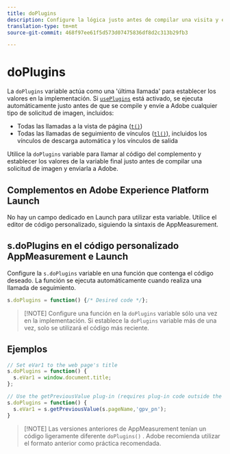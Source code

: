 ```yaml
---
title: doPlugins
description: Configure la lógica justo antes de compilar una visita y enviarla a Adobe.
translation-type: tm+mt
source-git-commit: 468f97ee61f5d573d07475836df8d2c313b29fb3

---
```



# doPlugins

La `doPlugins` variable actúa como una &#39;última llamada&#39; para establecer los valores en la implementación. Si [`usePlugins`](../config-vars/useplugins.md) está activado, se ejecuta automáticamente justo antes de que se compile y envíe a Adobe cualquier tipo de solicitud de imagen, incluidos:

* Todas las llamadas a la vista de página ([`t()`](t-method.md))
* Todas las llamadas de seguimiento de vínculos ([`tl()`](tl-method.md)), incluidos los vínculos de descarga automática y los vínculos de salida

Utilice la `doPlugins` variable para llamar al código del complemento y establecer los valores de la variable final justo antes de compilar una solicitud de imagen y enviarla a Adobe.

## Complementos en Adobe Experience Platform Launch

No hay un campo dedicado en Launch para utilizar esta variable. Utilice el editor de código personalizado, siguiendo la sintaxis de AppMeasurement.

## s.doPlugins en el código personalizado AppMeasurement e Launch

Configure la `s.doPlugins` variable en una función que contenga el código deseado. La función se ejecuta automáticamente cuando realiza una llamada de seguimiento.

```js
s.doPlugins = function() {/* Desired code */};
```

> [!NOTE] Configure una función en la `doPlugins` variable sólo una vez en la implementación. Si establece la `doPlugins` variable más de una vez, solo se utilizará el código más reciente.

## Ejemplos

```js
// Set eVar1 to the web page's title
s.doPlugins = function() {
  s.eVar1 = window.document.title;
};

// Use the getPreviousValue plug-in (requires plug-in code outside the function)
s.doPlugins = function() {
  s.eVar1 = s.getPreviousValue(s.pageName,'gpv_pn');
}
```

> [!NOTE] Las versiones anteriores de AppMeasurement tenían un código ligeramente diferente `doPlugins()` . Adobe recomienda utilizar el formato anterior como práctica recomendada.
